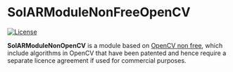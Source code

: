 # SolARModuleNonFreeOpenCV

[![License](https://img.shields.io/github/license/SolARFramework/SolARModuleNonFreeOpencv?style=flat-square&label=License)](https://www.apache.org/licenses/LICENSE-2.0)

**SolARModuleNonOpenCV** is a module based on [OpenCV non free](https://opencv.org/), which include algorithms in OpenCV that have been patented and hence require a separate licence agreement if used for commercial purposes.